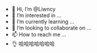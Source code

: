 - 👋 Hi, I’m @Liwncy
- 👀 I’m interested in ...
- 🌱 I’m currently learning ...
- 💞️ I’m looking to collaborate on ...
- 📫 How to reach me ...
- 👌 哈哈哈哈哈哈哈
<!---
Liwncy/Liwncy is a ✨ special ✨ repository because its `README.md` (this file) appears on your GitHub profile.
You can click the Preview link to take a look at your changes.
--->
